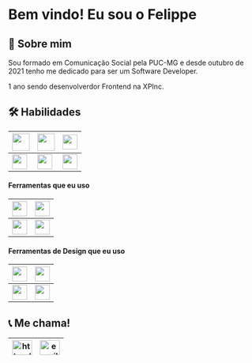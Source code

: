 # Bem vindo! Eu sou o Felippe
## 🚀 Sobre mim
Sou formado em Comunicação Social pela PUC-MG e desde outubro de 2021 tenho me dedicado para ser um Software Developer.

1 ano sendo desenvolverdor Frontend na XPInc.

## 🛠 Habilidades

| <img height="35px" src="https://cdn.svgporn.com/logos/html-5.svg"> | <img height="35px" src="https://cdn.svgporn.com/logos/css-3.svg"> | <img height="30px" src="https://cdn.svgporn.com/logos/react.svg"> |
|-------|-------|-------|
| <img height="30px" src="https://cdn.svgporn.com/logos/bootstrap.svg"> | <img height="30px" src="https://cdn.svgporn.com/logos/npm.svg"> | <img height="30px" src="https://cdn.svgporn.com/logos/javascript.svg"> |

#### Ferramentas que eu uso

| <img height="30px" src="https://cdn.svgporn.com/logos/git-icon.svg"> | <img height="30px" src="https://cdn.svgporn.com/logos/visual-studio-code.svg"> |
|-------|-------|
| <img height="30px" src="https://www.svgrepo.com/show/327408/logo-vercel.svg"> | <img height="30px" src="https://cdn.svgporn.com/logos/terminal.svg"> |

#### Ferramentas de Design que eu uso

| <img height="30px" src="https://cdn.svgporn.com/logos/figma.svg"> | <img height="30px" src="https://cdn.worldvectorlogo.com/logos/adobe-xd.svg"> |
|-------|-------|
| <img height="30px" src="https://cdn.worldvectorlogo.com/logos/adobe-illustrator-cc-2019.svg"> | <img height="30px" src="https://cdn.worldvectorlogo.com/logos/photoshop-cc-4.svg"> |

## 📞 Me chama!

| <a href="https://linkedin.com/in/https://www.linkedin.com/in/fernandes-felippe/" target="blank"><img align="center" src="https://raw.githubusercontent.com/rahuldkjain/github-profile-readme-generator/master/src/images/icons/Social/linked-in-alt.svg" alt="https://www.linkedin.com/in/felippe-fernandes-6111b1117/" height="30" width="40" /></a> |  <a href="mailto:felippe1000@hotmail.com"><img src="https://images.seeklogo.com/logo-png/25/1/mail-envelope-symbol-logo-png_seeklogo-254303.png?v=1957908405984910520" alt="email" height="30" width="40" /></a> |
|-------|-------|
